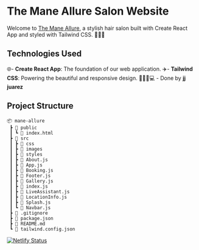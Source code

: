 # The Mane Allure Salon Website

Welcome to [The Mane Allure](https://www.themaneallure.com), a stylish hair salon built with Create React App and styled with Tailwind CSS. 💇‍♀️✨

## Technologies Used

🌐- **Create React App**: The foundation of our web application.
✈️- **Tailwind CSS**: Powering the beautiful and responsive design.
👨🏽‍💻💻 - Done by **jj juarez**

## Project Structure

```plaintext
📦 mane-allure
 ┣ 📂 public
 ┃ ┗ 📜 index.html
 ┣ 📂 src
 ┃ ┣ 📂 css
 ┃ ┣ 📂 images
 ┃ ┣ 📂 styles
 ┃ ┣ 📜 About.js
 ┃ ┣ 📜 App.js
 ┃ ┣ 📜 Booking.js
 ┃ ┣ 📜 Footer.js
 ┃ ┣ 📜 Gallery.js
 ┃ ┣ 📜 index.js
 ┃ ┣ 📜 LiveAssistant.js
 ┃ ┣ 📜 LocationInfo.js
 ┃ ┣ 📜 Splash.js
 ┃ ┗ 📜 Navbar.js
 ┣ 📜 .gitignore
 ┣ 📜 package.json
 ┣ 📜 README.md
 ┗ 📜 tailwind.config.json

```

[![Netlify Status](https://api.netlify.com/api/v1/badges/f263c4f5-031b-4202-bda0-0693c18dcb1d/deploy-status)](https://app.netlify.com/sites/competent-payne-1e1ad9/deploys)
